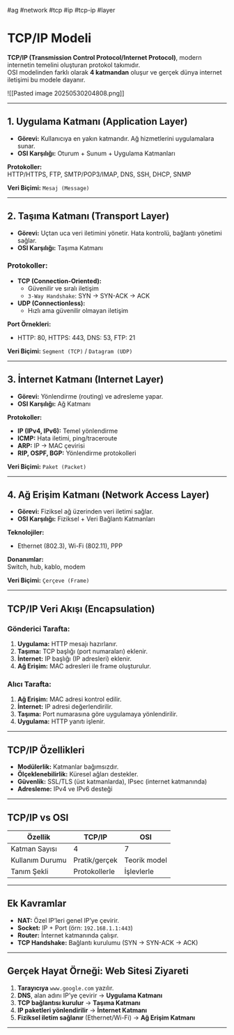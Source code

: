 #ag #network #tcp #ip #tcp-ip #layer 
# TCP/IP Modeli

**TCP/IP (Transmission Control Protocol/Internet Protocol)**, modern internetin temelini oluşturan protokol takımıdır.  
OSI modelinden farklı olarak **4 katmandan** oluşur ve gerçek dünya internet iletişimi bu modele dayanır.

![[Pasted image 20250530204808.png]]

---

## 1. Uygulama Katmanı (Application Layer)

- **Görevi:** Kullanıcıya en yakın katmandır. Ağ hizmetlerini uygulamalara sunar.
- **OSI Karşılığı:** Oturum + Sunum + Uygulama Katmanları

**Protokoller:**  
HTTP/HTTPS, FTP, SMTP/POP3/IMAP, DNS, SSH, DHCP, SNMP

**Veri Biçimi:** `Mesaj (Message)`

---

## 2. Taşıma Katmanı (Transport Layer)

- **Görevi:** Uçtan uca veri iletimini yönetir. Hata kontrolü, bağlantı yönetimi sağlar.
- **OSI Karşılığı:** Taşıma Katmanı

### Protokoller:

- **TCP (Connection-Oriented):**
  - Güvenilir ve sıralı iletişim
  - `3-Way Handshake`: SYN → SYN-ACK → ACK
- **UDP (Connectionless):**
  - Hızlı ama güvenilir olmayan iletişim

**Port Örnekleri:**
- HTTP: 80, HTTPS: 443, DNS: 53, FTP: 21

**Veri Biçimi:** `Segment (TCP)` / `Datagram (UDP)`

---

## 3. İnternet Katmanı (Internet Layer)

- **Görevi:** Yönlendirme (routing) ve adresleme yapar.
- **OSI Karşılığı:** Ağ Katmanı

**Protokoller:**
- **IP (IPv4, IPv6):** Temel yönlendirme
- **ICMP:** Hata iletimi, ping/traceroute
- **ARP:** IP → MAC çevirisi
- **RIP, OSPF, BGP:** Yönlendirme protokolleri

**Veri Biçimi:** `Paket (Packet)`

---

## 4. Ağ Erişim Katmanı (Network Access Layer)

- **Görevi:** Fiziksel ağ üzerinden veri iletimi sağlar.
- **OSI Karşılığı:** Fiziksel + Veri Bağlantı Katmanları

**Teknolojiler:**
- Ethernet (802.3), Wi-Fi (802.11), PPP

**Donanımlar:**  
Switch, hub, kablo, modem

**Veri Biçimi:** `Çerçeve (Frame)`

---

## TCP/IP Veri Akışı (Encapsulation)

### Gönderici Tarafta:
1. **Uygulama:** HTTP mesajı hazırlanır.
2. **Taşıma:** TCP başlığı (port numaraları) eklenir.
3. **İnternet:** IP başlığı (IP adresleri) eklenir.
4. **Ağ Erişim:** MAC adresleri ile frame oluşturulur.

### Alıcı Tarafta:
1. **Ağ Erişim:** MAC adresi kontrol edilir.
2. **İnternet:** IP adresi değerlendirilir.
3. **Taşıma:** Port numarasına göre uygulamaya yönlendirilir.
4. **Uygulama:** HTTP yanıtı işlenir.

---

## TCP/IP Özellikleri

- **Modülerlik:** Katmanlar bağımsızdır.
- **Ölçeklenebilirlik:** Küresel ağları destekler.
- **Güvenlik:** SSL/TLS (üst katmanlarda), IPsec (internet katmanında)
- **Adresleme:** IPv4 ve IPv6 desteği

---

## TCP/IP vs OSI

| Özellik            | TCP/IP       | OSI               |
|--------------------|--------------|--------------------|
| Katman Sayısı       | 4            | 7                  |
| Kullanım Durumu     | Pratik/gerçek | Teorik model       |
| Tanım Şekli         | Protokollerle | İşlevlerle         |

---

## Ek Kavramlar

- **NAT:** Özel IP’leri genel IP’ye çevirir.
- **Socket:** IP + Port (örn: `192.168.1.1:443`)
- **Router:** İnternet katmanında çalışır.
- **TCP Handshake:** Bağlantı kurulumu (SYN → SYN-ACK → ACK)

---

## Gerçek Hayat Örneği: Web Sitesi Ziyareti

1. **Tarayıcıya** `www.google.com` yazılır.
2. **DNS**, alan adını IP’ye çevirir → **Uygulama Katmanı**
3. **TCP bağlantısı kurulur** → **Taşıma Katmanı**
4. **IP paketleri yönlendirilir** → **İnternet Katmanı**
5. **Fiziksel iletim sağlanır** (Ethernet/Wi-Fi) → **Ağ Erişim Katmanı**

---
